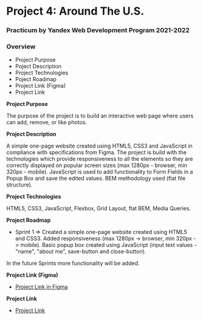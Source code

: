 # Project 4: Around The U.S.

### Practicum by Yandex Web Development Program 2021-2022

### Overview

* Project Purpose
* Poject Description
* Project Technologies
* Poject Roadmap
* Project Link (Figma)
* Project Link


**Project Purpose**

The purpose of the project is to build an interactive web page where users can add, remove, or like photos.

**Project Description**

A simple one-page website created using HTML5, CSS3 and JavaScript in compliance with specifications from Figma. The project is build with the technologies which provide responsiveness to all the elements so they are correctly displayed on popular screen sizes (max 1280px - browser, min 320px - mobile). JavaScript is used to add functionality to Form Fields in a Popup Box and save the edited values. BEM methodology used (flat file structure). 

**Project Technologies**

HTML5, CSS3, JavaScript, Flexbox, Grid Layout, flat BEM, Media Queries. 

**Project Roadmap**

* Sprint 1 => Created a simple one-page website created using HTML5 and CSS3. Added responsiveness (max 1280px -> browser, min 320px -> mobile). Basic popup box created using JavaScript (input text values - "name", "about me", save-button and close-button).

In the future Sprints more functionality will be added.

**Project Link (Figma)**

* [Project Link in Figma](https://www.figma.com/file/SurN1jaeEQIhuZEDMhmWWf/Sprint-4-Around-The-U.S.-desktop-mobile?node-id=0%3A1)

**Project Link**
* [Project Link](https://mariakonstantinov.github.io/coh_02_web_project_4/)